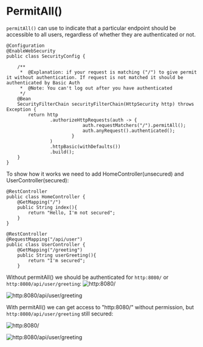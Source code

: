 # PermitAll()
`permitAll()`  can use to indicate that a particular endpoint should be accessible to all users, regardless of whether they are authenticated or not.
```
@Configuration
@EnableWebSecurity
public class SecurityConfig {

    /**
     *  @Explanation: if your request is matching ("/") to give permit it without authentication. If request is not matched it should be authenticated by Basic Auth
     *  @Note: You can't log out after you have authenticated
     */
    @Bean
    SecurityFilterChain securityFilterChain(HttpSecurity http) throws Exception {
        return http
                .authorizeHttpRequests(auth -> {
                            auth.requestMatchers("/").permitAll();
                            auth.anyRequest().authenticated();
                        }
                )
                .httpBasic(withDefaults())
                .build();
    }
}
```

To show how it works we need to add HomeController(unsecured) and UserController(secured):
```
@RestController
public class HomeController {
    @GetMapping("/")
    public String index(){
        return "Hello, I'm not secured";
    }
}
```

```
@RestController
@RequestMapping("/api/user")
public class UserController {
    @GetMapping("/greeting")
    public String userGreeting(){
        return "I'm secured";
    }
```

Without permitAll() we should be authenticated for `http:8080/` or  `http:8080/api/user/greeting`:
![http:8080/](https://github.com/BykaWF/SpringSecurityGuide/assets/119706327/6fb15642-9c41-41b4-a54e-e78ea2c27b97)

![http:8080/api/user/greeting](https://github.com/BykaWF/SpringSecurityGuide/assets/119706327/3e205757-b535-4bdc-b11b-1a27e10cf0e5)

With permitAll() we can get access to "http:8080/" without permission, but `http:8080/api/user/greeting` still secured:

![http:8080/](https://github.com/BykaWF/SpringSecurityGuide/assets/119706327/caece0d9-22dd-4791-8c68-2fe89c92368b)

![http:8080/api/user/greeting](https://github.com/BykaWF/SpringSecurityGuide/assets/119706327/7c2ea673-3445-46b0-8ac7-deab985bc471)



